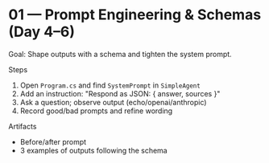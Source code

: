 # 01 — Prompt Engineering & Schemas (Day 4–6)

Goal: Shape outputs with a schema and tighten the system prompt.

Steps
1) Open `Program.cs` and find `SystemPrompt` in `SimpleAgent`
2) Add an instruction: "Respond as JSON: { answer, sources }"
3) Ask a question; observe output (echo/openai/anthropic)
4) Record good/bad prompts and refine wording

Artifacts
- Before/after prompt
- 3 examples of outputs following the schema

